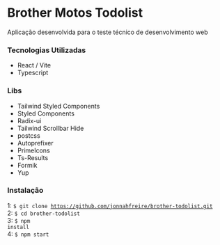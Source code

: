 # Brother Motos Todolist

Aplicação desenvolvida para o teste técnico de desenvolvimento web

### Tecnologias Utilizadas

- React / Vite
- Typescript

### Libs

- Tailwind Styled Components
- Styled Components
- Radix-ui
- Tailwind Scrollbar Hide
- postcss
- Autoprefixer
- PrimeIcons
- Ts-Results
- Formik
- Yup

### Instalação

1: <code>$ git clone https://github.com/jonnahfreire/brother-todolist.git</code><br>
2: <code>$ cd brother-todolist</code><br>
3: <code>$ npm install</code><br>
4: <code>$ npm start</code><br>
